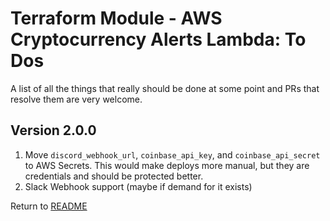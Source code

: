 Terraform Module - AWS Cryptocurrency Alerts Lambda: To Dos
===========================================================
A list of all the things that really should be done at some point and PRs that resolve them are very welcome.

Version 2.0.0
-------------

1. Move `discord_webhook_url`, `coinbase_api_key`, and `coinbase_api_secret` to AWS Secrets. This would make deploys more manual, but they are credentials
and should be protected better.
2. Slack Webhook support (maybe if demand for it exists)

Return to [README](README.md)
